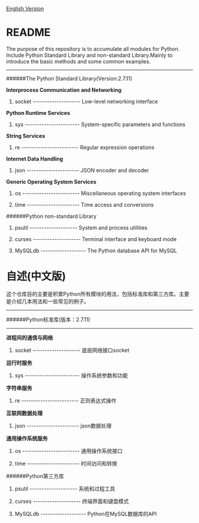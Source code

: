 [English Version](/README/)

README
==========
The purpose of this repository is to accumulate all modules for Python. Include Python Standard Library and non-standard Library.Mainly to introduce the basic methods and some common examples.

------------

######The Python Standard Library(Version:2.7.11)

**Interprocess Communication and Networking**

1. socket -------------------- Low-level networking interface


**Python Runtime Services**

1. sys ----------------------- System-specific parameters and functions


**String Services**

1. re ------------------------ Regular expression operations

**Internet Data Handling**

1. json ---------------------- JSON encoder and decoder

**Generic Operating System Services**

1. os ------------------------ Miscellaneous operating system interfaces

2. time ---------------------- Time access and conversions

######Python non-standard Library

1. psutil -------------------- System and process utilities

2. curses -------------------- Terminal interface and keyboard mode

3. MySQLdb ------------------- The Python database API for MySQL

自述(中文版)
==========
这个仓库目的主要是积累Python所有模块的用法，包括标准库和第三方库。主要是介绍几本用法和一些常见的例子。
**********
######Python标准库(版本：2.7.11)

----------

**进程间的通信与网络**

1. socket -------------------- 底层网络接口socket

**运行时服务**

1. sys ----------------------- 操作系统参数和功能

**字符串服务**

1. re ------------------------ 正则表达式操作

**互联网数据处理**

1. json ---------------------- json数据处理

**通用操作系统服务**

1. os ------------------------ 通用操作系统接口

2. time ---------------------- 时间访问和转换

######Python第三方库

1. psutil -------------------- 系统和过程工具

2. curses -------------------- 终端界面和键盘模式

3. MySQLdb ------------------- Python在MySQL数据库的API


